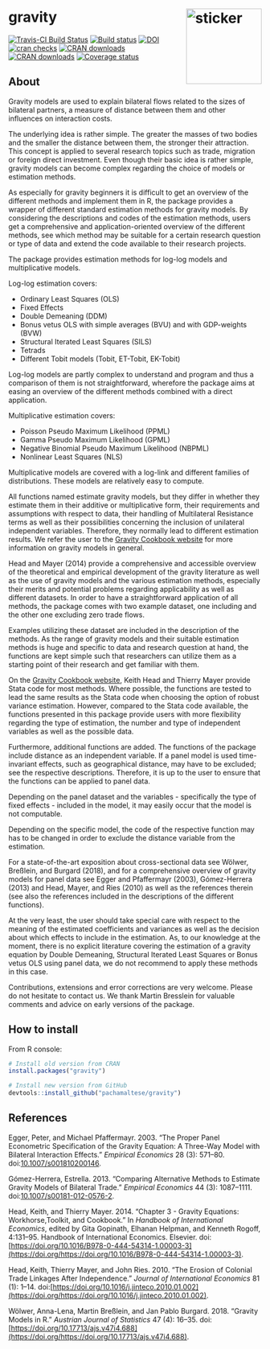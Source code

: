 
gravity <img src="http://pacha.hk/gravity/apple.svg" width=150 align="right" alt="sticker"/>
============================================================================================

[![Travis-CI Build Status](https://travis-ci.org/pachamaltese/gravity.svg?branch=master)](https://travis-ci.org/pachamaltese/gravity) [![Build status](https://ci.appveyor.com/api/projects/status/tbpew2740yimjxl9?svg=true)](https://ci.appveyor.com/project/pachamaltese/gravity) [![DOI](https://zenodo.org/badge/doi/10.17713/ajs.v47i4.688.svg)](https://doi.org/10.17713/ajs.v47i4.688) [![cran checks](https://cranchecks.info/badges/summary/gravity)](https://cran.r-project.org/web/checks/check_results_gravity.html) [![CRAN downloads](http://cranlogs.r-pkg.org/badges/gravity)](http://cran.rstudio.com/web/packages/gravity/index.html) [![CRAN downloads](http://cranlogs.r-pkg.org/badges/grand-total/gravity)](http://cran.rstudio.com/web/packages/gravity/index.html) [![Coverage status](https://codecov.io/gh/pachamaltese/gravity/branch/master/graph/badge.svg)](https://codecov.io/github/pachamaltese/gravity?branch=master)

About
-----

Gravity models are used to explain bilateral flows related to the sizes of bilateral partners, a measure of distance between them and other influences on interaction costs.

The underlying idea is rather simple. The greater the masses of two bodies and the smaller the distance between them, the stronger their attraction. This concept is applied to several research topics such as trade, migration or foreign direct investment. Even though their basic idea is rather simple, gravity models can become complex regarding the choice of models or estimation methods.

As especially for gravity beginners it is difficult to get an overview of the different methods and implement them in R, the package provides a wrapper of different standard estimation methods for gravity models. By considering the descriptions and codes of the estimation methods, users get a comprehensive and application-oriented overview of the different methods, see which method may be suitable for a certain research question or type of data and extend the code available to their research projects.

The package provides estimation methods for log-log models and multiplicative models.

Log-log estimation covers:

-   Ordinary Least Squares (OLS)
-   Fixed Effects
-   Double Demeaning (DDM)
-   Bonus vetus OLS with simple averages (BVU) and with GDP-weights (BVW)
-   Structural Iterated Least Squares (SILS)
-   Tetrads
-   Different Tobit models (Tobit, ET-Tobit, EK-Tobit)

Log-log models are partly complex to understand and program and thus a comparison of them is not straightforward, wherefore the package aims at easing an overview of the different methods combined with a direct application.

Multiplicative estimation covers:

-   Poisson Pseudo Maximum Likelihood (PPML)
-   Gamma Pseudo Maximum Likelihood (GPML)
-   Negative Binomial Pseudo Maximum Likelihood (NBPML)
-   Nonlinear Least Squares (NLS)

Multiplicative models are covered with a log-link and different families of distributions. These models are relatively easy to compute.

All functions named estimate gravity models, but they differ in whether they estimate them in their additive or multiplicative form, their requirements and assumptions with respect to data, their handling of Multilateral Resistance terms as well as their possibilities concerning the inclusion of unilateral independent variables. Therefore, they normally lead to different estimation results. We refer the user to the [Gravity Cookbook website](https://sites.google.com/site/hiegravity/) for more information on gravity models in general.

Head and Mayer (2014) provide a comprehensive and accessible overview of the theoretical and empirical development of the gravity literature as well as the use of gravity models and the various estimation methods, especially their merits and potential problems regarding applicability as well as different datasets. In order to have a straightforward application of all methods, the package comes with two example dataset, one including and the other one excluding zero trade flows.

Examples utilizing these dataset are included in the description of the methods. As the range of gravity models and their suitable estimation methods is huge and specific to data and research question at hand, the functions are kept simple such that researchers can utilize them as a starting point of their research and get familiar with them.

On the [Gravity Cookbook website](https://sites.google.com/site/hiegravity/), Keith Head and Thierry Mayer provide Stata code for most methods. Where possible, the functions are tested to lead the same results as the Stata code when choosing the option of robust variance estimation. However, compared to the Stata code available, the functions presented in this package provide users with more flexibility regarding the type of estimation, the number and type of independent variables as well as the possible data.

Furthermore, additional functions are added. The functions of the package include distance as an independent variable. If a panel model is used time-invariant effects, such as geographical distance, may have to be excluded; see the respective descriptions. Therefore, it is up to the user to ensure that the functions can be applied to panel data.

Depending on the panel dataset and the variables - specifically the type of fixed effects - included in the model, it may easily occur that the model is not computable.

Depending on the specific model, the code of the respective function may has to be changed in order to exclude the distance variable from the estimation.

For a state-of-the-art exposition about cross-sectional data see Wölwer, Breßlein, and Burgard (2018), and for a comprehensive overview of gravity models for panel data see Egger and Pfaffermayr (2003), Gómez-Herrera (2013) and Head, Mayer, and Ries (2010) as well as the references therein (see also the references included in the descriptions of the different functions).

At the very least, the user should take special care with respect to the meaning of the estimated coefficients and variances as well as the decision about which effects to include in the estimation. As, to our knowledge at the moment, there is no explicit literature covering the estimation of a gravity equation by Double Demeaning, Structural Iterated Least Squares or Bonus vetus OLS using panel data, we do not recommend to apply these methods in this case.

Contributions, extensions and error corrections are very welcome. Please do not hesitate to contact us. We thank Martin Bresslein for valuable comments and advice on early versions of the package.

How to install
--------------

From R console:

``` r
# Install old version from CRAN
install.packages("gravity")

# Install new version from GitHub
devtools::install_github("pachamaltese/gravity")
```

References
----------

Egger, Peter, and Michael Pfaffermayr. 2003. “The Proper Panel Econometric Specification of the Gravity Equation: A Three-Way Model with Bilateral Interaction Effects.” *Empirical Economics* 28 (3): 571–80. doi:[10.1007/s001810200146](https://doi.org/10.1007/s001810200146).

Gómez-Herrera, Estrella. 2013. “Comparing Alternative Methods to Estimate Gravity Models of Bilateral Trade.” *Empirical Economics* 44 (3): 1087–1111. doi:[10.1007/s00181-012-0576-2](https://doi.org/10.1007/s00181-012-0576-2).

Head, Keith, and Thierry Mayer. 2014. “Chapter 3 - Gravity Equations: Workhorse,Toolkit, and Cookbook.” In *Handbook of International Economics*, edited by Gita Gopinath, Elhanan Helpman, and Kenneth Rogoff, 4:131–95. Handbook of International Economics. Elsevier. doi:[https://doi.org/10.1016/B978-0-444-54314-1.00003-3](https://doi.org/https://doi.org/10.1016/B978-0-444-54314-1.00003-3).

Head, Keith, Thierry Mayer, and John Ries. 2010. “The Erosion of Colonial Trade Linkages After Independence.” *Journal of International Economics* 81 (1): 1–14. doi:[https://doi.org/10.1016/j.jinteco.2010.01.002](https://doi.org/https://doi.org/10.1016/j.jinteco.2010.01.002).

Wölwer, Anna-Lena, Martin Breßlein, and Jan Pablo Burgard. 2018. “Gravity Models in R.” *Austrian Journal of Statistics* 47 (4): 16–35. doi:[https://doi.org/10.17713/ajs.v47i4.688](https://doi.org/https://doi.org/10.17713/ajs.v47i4.688).
